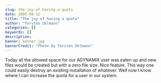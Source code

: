 ```yaml
---
slug: the-joy-of-having-a-quota
date: 2005-09-12
title: "The joy of having a quota"
author: "Torsten Uhlmann"
categories: []
keywords: []
description:
banner: banner.jpg
bannerCredit: "Photo by Torsten Uhlmann"
---
```


Today all the allowed space for our AGYNAMIX user was eaten up and new files would be created but with a zero file size. Nice feature. This way one could easily destroy an existing installation of whatever. Well now I know where I can increase the quota for a user in our system.
